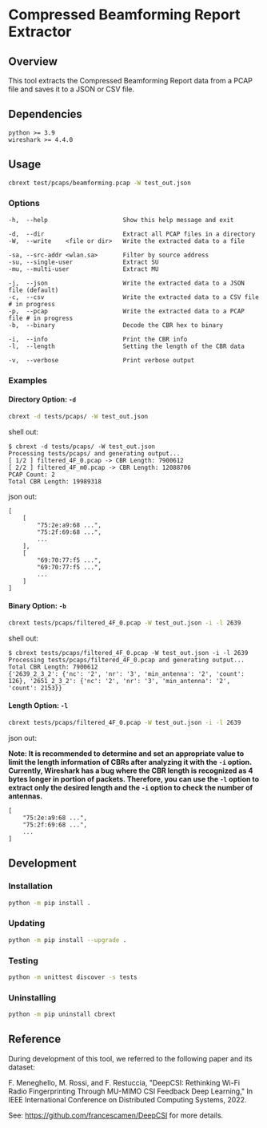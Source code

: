 # Compressed Beamforming Report Extractor

## Overview

This tool extracts the Compressed Beamforming Report data from a PCAP file and saves it to a JSON or CSV file.

## Dependencies

```plaintext
python >= 3.9
wireshark >= 4.4.0
```

## Usage

```sh
cbrext test/pcaps/beamforming.pcap -W test_out.json
```

### Options

```plaintext
-h,  --help                     Show this help message and exit

-d,  --dir                      Extract all PCAP files in a directory
-W,  --write    <file or dir>   Write the extracted data to a file

-sa, --src-addr <wlan.sa>       Filter by source address
-su, --single-user              Extract SU
-mu, --multi-user               Extract MU

-j,  --json                     Write the extracted data to a JSON file (default)
-c,  --csv                      Write the extracted data to a CSV file  # in progress
-p,  --pcap                     Write the extracted data to a PCAP file # in progress
-b,  --binary                   Decode the CBR hex to binary

-i,  --info                     Print the CBR info
-l,  --length                   Setting the length of the CBR data

-v,  --verbose                  Print verbose output
```

### Examples

#### Directory Option: `-d`

```sh
cbrext -d tests/pcaps/ -W test_out.json
```

shell out:
```plaintext
$ cbrext -d tests/pcaps/ -W test_out.json
Processing tests/pcaps/ and generating output...
[ 1/2 ] filtered_4F_0.pcap -> CBR Length: 7900612
[ 2/2 ] filtered_4F_m0.pcap -> CBR Length: 12088706
PCAP Count: 2
Total CBR Length: 19989318
```

json out:
```plaintext
[
    [
        "75:2e:a9:68 ...",
        "75:2f:69:68 ...",
        ...
    ],
    [
        "69:70:77:f5 ...",
        "69:70:77:f5 ...",
        ...
    ]
]
```

#### Binary Option: `-b`

```sh
cbrext tests/pcaps/filtered_4F_0.pcap -W test_out.json -i -l 2639
```

shell out:
```plaintext
$ cbrext tests/pcaps/filtered_4F_0.pcap -W test_out.json -i -l 2639
Processing tests/pcaps/filtered_4F_0.pcap and generating output...
Total CBR Length: 7900612
{'2639_2_3_2': {'nc': '2', 'nr': '3', 'min_antenna': '2', 'count': 126}, '2651_2_3_2': {'nc': '2', 'nr': '3', 'min_antenna': '2', 'count': 2153}}
```

#### Length Option: `-l`

```sh
cbrext tests/pcaps/filtered_4F_0.pcap -W test_out.json -i -l 2639
```

json out:

__Note: It is recommended to determine and set an appropriate value to limit the length information of CBRs after analyzing it with the `-i` option. Currently, Wireshark has a bug where the CBR length is recognized as 4 bytes longer in portion of packets. Therefore, you can use the `-l` option to extract only the desired length and the `-i` option to check the number of antennas.__

```plaintext
[
    "75:2e:a9:68 ...",
    "75:2f:69:68 ...",
    ...
]
```


## Development

### Installation

```sh
python -m pip install .
```

### Updating

```sh
python -m pip install --upgrade .
```

### Testing

```sh
python -m unittest discover -s tests
```

### Uninstalling

```sh
python -m pip uninstall cbrext
```

## Reference

During development of this tool, we referred to the following paper and its dataset:

F. Meneghello, M. Rossi, and F. Restuccia, "DeepCSI: Rethinking Wi-Fi Radio Fingerprinting Through MU-MIMO CSI Feedback Deep Learning," In IEEE International Conference on Distributed Computing Systems, 2022.

See: https://github.com/francescamen/DeepCSI for more details.
